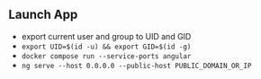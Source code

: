 ## Launch App 

* export current user and group to UID and GID 
* `export UID=$(id -u) && export GID=$(id -g)`
* `docker compose run --service-ports angular`
* `ng serve --host 0.0.0.0 --public-host PUBLIC_DOMAIN_OR_IP`